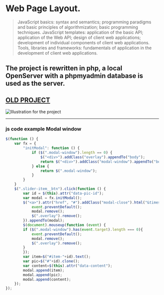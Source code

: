 # Web Page Layout.
> JavaScript basics: syntax and semantics; programming paradigms and basic principles of algorithmization; basic programming techniques. JavaScript templates: application of the basic API; application of the Web API; design of client web applications; development of individual components of client web applications. Tools, libraries and frameworks: fundamentals of application in the development of client web applications.
## The project is rewritten in php, a local OpenServer with a phpmyadmin database is used as the server.

[OLD PROJECT](https://bobahbj4.github.io/BSUIR/Web%20Page%20Layout/Health/Index.html)
-----------------------------------------------------
![Illustration for the project](https://github.com/BOBAHbJ4/BSUIR/blob/main/Web%20application%20development/view.gif)
_____________________
### js code example Modal window
```javascript
$(function () {
    var fx = {
        "initModal": function () {
            if ($(".modal-window").length == 0) {
                $("<div>").addClass("overlay").appendTo("body");
                return $("<div>").addClass("modal-window").appendTo("body");
            } else {
                return $(".modal-window");
            }
        }
    }
    $(".slider-item__btn").click(function () {
        var id = $(this).attr("data-pic-id");
        var modal = fx.initModal();
        $("<a>").attr("href", "#").addClass("modal-close").html("&times;").click(function (event) {
            event.preventDefault();
            modal.remove();
            $(".overlay").remove();
        }).appendTo(modal);
		$(document).mouseup(function (event) {
		if ($(".modal-window").has(event.target).length === 0){
			event.preventDefault();
			modal.remove();
			$(".overlay").remove();
		}
		});
        var item=$("#item-"+id).text();
        var pic=$("#"+id).clone();
        var content=$(this).attr("data-content");
        modal.append(item);
        modal.append(pic);
        modal.append(content);
    });	
});
```